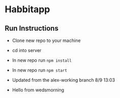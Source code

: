 # Habbitapp

## Run Instructions

- Clone new repo to your machine
- cd into server
- In new repo run `npm install`
- In new repo run `npm start`

- Updated from the alex-working branch 8/9 13:03

- Hello from wedsmorning